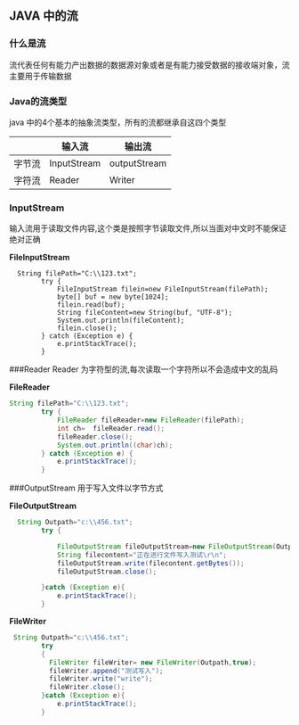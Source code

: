 ## JAVA  中的流
    
### 什么是流

流代表任何有能力产出数据的数据源对象或者是有能力接受数据的接收端对象，流主要用于传输数据    
    
### Java的流类型

java 中的4个基本的抽象流类型，所有的流都继承自这四个类型
   
|     |输入流      |输出流       |
| ---- | ---------- | -------  |
|字节流|InputStream|outputStream|
|字符流|Reader     |Writer      | 
### InputStream
输入流用于读取文件内容,这个类是按照字节读取文件,所以当面对中文时不能保证绝对正确

**FileInputStream**
```
  String filePath="C:\\123.txt";
        try {
            FileInputStream filein=new FileInputStream(filePath);
            byte[] buf = new byte[1024];
            filein.read(buf);
            String fileContent=new String(buf, "UTF-8");
            System.out.println(fileContent);
            filein.close();
        } catch (Exception e) {
            e.printStackTrace();
        }
```
###Reader
Reader 为字符型的流,每次读取一个字符所以不会造成中文的乱码 

**FileReader**   
```java
String filePath="C:\\123.txt";
        try {
            FileReader fileReader=new FileReader(filePath);
            int ch=  fileReader.read();
            fileReader.close();
            System.out.println((char)ch);
        } catch (Exception e) {
            e.printStackTrace();
        }
```
###OutputStream
用于写入文件以字节方式

**FileOutputStream**
```java
  String Outpath="c:\\456.txt";
        try {

            FileOutputStream fileOutputStream=new FileOutputStream(Outpath,true);
            String filecontent="正在进行文件写入测试\r\n";
            fileOutputStream.write(filecontent.getBytes());
            fileOutputStream.close();

        }catch (Exception e){
            e.printStackTrace();
        }
```
**FileWriter**
```java
 String Outpath="c:\\456.txt";
        try
        {
          FileWriter fileWriter= new FileWriter(Outpath,true);
          fileWriter.append("测试写入");
          fileWriter.write("write");
          fileWriter.close();
        }catch (Exception e){
            e.printStackTrace();
        }
```

      
   
